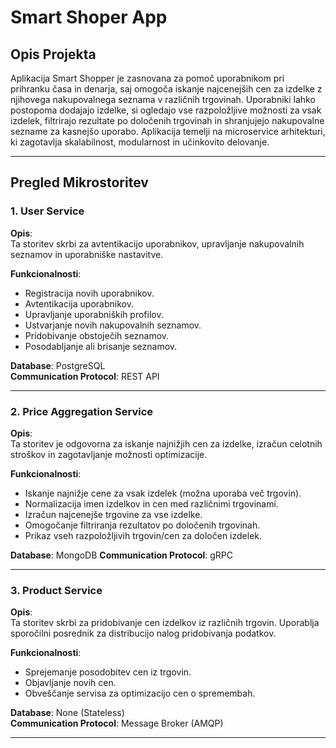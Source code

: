 # Smart Shoper App

## Opis Projekta
Aplikacija Smart Shopper je zasnovana za pomoč uporabnikom pri prihranku časa in denarja, saj omogoča iskanje najcenejših cen za izdelke z njihovega nakupovalnega seznama v različnih trgovinah. Uporabniki lahko postopoma dodajajo izdelke, si ogledajo vse razpoložljive možnosti za vsak izdelek, filtrirajo rezultate po določenih trgovinah in shranjujejo nakupovalne sezname za kasnejšo uporabo. Aplikacija temelji na microservice arhitekturi, ki zagotavlja skalabilnost, modularnost in učinkovito delovanje.

---

## Pregled Mikrostoritev

### 1. **User Service**
**Opis**:  
Ta storitev skrbi za avtentikacijo uporabnikov, upravljanje nakupovalnih seznamov in uporabniške nastavitve.

**Funkcionalnosti**:
- Registracija novih uporabnikov.
- Avtentikacija uporabnikov.
- Upravljanje uporabniških profilov.
- Ustvarjanje novih nakupovalnih seznamov.
- Pridobivanje obstoječih seznamov.
- Posodabljanje ali brisanje seznamov.

**Database**: PostgreSQL  
**Communication Protocol**: REST API  

---

### 2. **Price Aggregation Service**
**Opis**:  
Ta storitev je odgovorna za iskanje najnižjih cen za izdelke, izračun celotnih stroškov in zagotavljanje možnosti optimizacije.

**Funkcionalnosti**:
- Iskanje najnižje cene za vsak izdelek (možna uporaba več trgovin).
- Normalizacija imen izdelkov in cen med različnimi trgovinami.
- Izračun najcenejše trgovine za vse izdelke.
- Omogočanje filtriranja rezultatov po določenih trgovinah.
- Prikaz vseh razpoložljivih trgovin/cen za določen izdelek.

**Database**: MongoDB
**Communication Protocol**: gRPC  

---

### 3. **Product Service**
**Opis**:  
Ta storitev skrbi za pridobivanje cen izdelkov iz različnih trgovin. Uporablja sporočilni posrednik za distribucijo nalog pridobivanja podatkov.

**Funkcionalnosti**:
- Sprejemanje posodobitev cen iz trgovin.
- Objavljanje novih cen.
- Obveščanje servisa za optimizacijo cen o spremembah.

**Database**: None (Stateless)  
**Communication Protocol**: Message Broker (AMQP)  

---